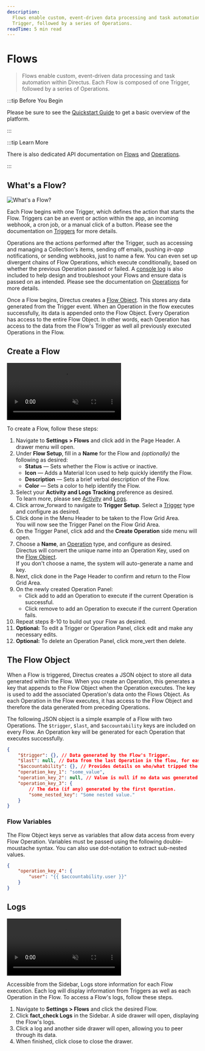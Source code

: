 ```yaml
---
description:
  Flows enable custom, event-driven data processing and task automation within Directus. Each Flow is composed of one
  Trigger, followed by a series of Operations.
readTime: 5 min read
---
```


# Flows

> Flows enable custom, event-driven data processing and task automation within Directus. Each Flow is composed of one
> Trigger, followed by a series of Operations.

:::tip Before You Begin

Please be sure to see the [Quickstart Guide](/getting-started/quickstart.md) to get a basic overview of the platform.

:::

:::tip Learn More

There is also dedicated API documentation on [Flows](/reference/system/flows) and
[Operations](/reference/system/operations).

:::

## What's a Flow?

![What's a Flow?](https://cdn.directus.io/docs/v9/configuration/flows/flows/flows-20220603A/whats-a-flow-20220603A.webp)

Each Flow begins with one Trigger, which defines the action that starts the Flow. Triggers can be an event or action
within the app, an incoming webhook, a cron job, or a manual click of a button. Please see the documentation on
[Triggers](/configuration/flows/triggers) for more details.

Operations are the actions performed after the Trigger, such as accessing and managing a Collection's items, sending off
emails, pushing _in-app_ notifications, or sending webhooks, just to name a few. You can even set up divergent chains of
Flow Operations, which execute conditionally, based on whether the previous Operation passed or failed. A
[console log](/configuration/flows/operations#log-to-console) is also included to help design and troubleshoot your
Flows and ensure data is passed on as intended. Please see the documentation on
[Operations](/configuration/flows/operations) for more details.

Once a Flow begins, Directus creates a [Flow Object](#the-flow-object). This stores any data generated from the Trigger
event. When an Operation in the flow executes successfully, its data is appended onto the Flow Object. Every Operation
has access to the entire Flow Object. In other words, each Operation has access to the data from the Flow's Trigger as
well all previously executed Operations in the Flow.

## Create a Flow

<video autoplay playsinline muted loop controls title="Create a Flow">
	<source src="https://cdn.directus.io/docs/v9/configuration/flows/flows/flows-20220603A/create-a-flow-20220603A.mp4" type="video/mp4" />
</video>

To create a Flow, follow these steps:

1. Navigate to **Settings > Flows** and click <span mi btn>add</span> in the Page Header. A drawer menu will open.
2. Under **Flow Setup**, fill in a **Name** for the Flow and _(optionally)_ the following as desired:
   - **Status** — Sets whether the Flow is active or inactive.
   - **Icon** — Adds a Material Icon used to help quickly identify the Flow.
   - **Description** — Sets a brief verbal description of the Flow.
   - **Color** — Sets a color to help identify the Flow.
3. Select your **Activity and Logs Tracking** preference as desired.\
   To learn more, please see [Activity](/reference/system/activity) and [Logs](#logs).
4. Click <span mi btn>arrow_forward</span> to navigate to **Trigger Setup**. Select a
   [Trigger](/configuration/flows/triggers) type and configure as desired.
5. Click <span mi btn>done</span> in the Menu Header to be taken to the Flow Grid Area.\
   You will now see the Trigger Panel on the Flow Grid Area.
6. On the Trigger Panel, click <span mi>add</span> and the **Create Operation** side menu will open.
7. Choose a **Name**, an [Operation](/configuration/flows/operations) type, and configure as desired.\
   Directus will convert the unique name into an Operation Key, used on the [Flow Object](#the-flow-object).\
   If you don't choose a name, the system will auto-generate a name and key.
8. Next, click <span mi btn>done</span> in the Page Header to confirm and return to the Flow Grid Area.
9. On the newly created Operation Panel:
   - Click <span mi icon>add</span> to add an Operation to execute if the current Operation is successful.
   - Click <span mi icon>remove</span> to add an Operation to execute if the current Operation fails.
10. Repeat steps 8-10 to build out your Flow as desired.
11. **Optional:** To edit a Trigger or Operation Panel, click <span mi icon>edit</span> and make any necessary edits.
12. **Optional:** To delete an Operation Panel, click <span mi icon>more_vert</span> then
    <span mi icon dngr>delete</span>.

## The Flow Object

When a Flow is triggered, Directus creates a JSON object to store all data generated within the Flow. When you create an
Operation, this generates a key that appends to the Flow Object when the Operation executes. The key is used to add the
associated Operation's data onto the Flows Object. As each Operation in the Flow executes, it has access to the Flow
Object and therefore the data generated from preceding Operations.

The following JSON object is a simple example of a Flow with two Operations. The `$trigger`, `$last`, and
`$accountability` keys are included on every Flow. An Operation key will be generated for each Operation that executes
successfully.

<!--
@TODO: Uncomment once Azzy's doc is live:
For more details, see the API Reference for [Flows](reference/system/flows) and [Operations](reference/system/operations).
-->

```json
{
	"$trigger": {}, // Data generated by the Flow's Trigger.
	"$last": null, // Data from the last Operation in the flow, for easy access!
	"$accountability": {}, // Provides details on who/what tripped the Trigger and generated this Flow Object.
	"operation_key_1": "some_value",
	"operation_key_2": null, // Value is null if no data was generated during an Operation.
	"operation_key_3": {
		// The data (if any) generated by the first Operation.
		"some_nested_key": "Some nested value."
	}
}
```

### Flow Variables

The Flow Object keys serve as variables that allow data access from every Flow Operation. Variables must be passed using
the following double-moustache syntax. You can also use dot-notation to extract sub-nested values.

```json
{
	"operation_key_4": {
		"user": "{{ $accountability.user }}"
	}
}
```

## Logs

<video autoplay playsinline muted loop controls title="">
	<source src="https://cdn.directus.io/docs/v9/configuration/flows/flows/flows-20220603A/logs-20220603A.mp4" type="video/mp4" />
</video>

Accessible from the Sidebar, Logs store information for each Flow execution. Each log will display information from
Triggers as well as each Operation in the Flow. To access a Flow's logs, follow these steps.

1. Navigate to **Settings > Flows** and click the desired Flow.
2. Click **<span mi icon prmry>fact_check</span> Logs** in the Sidebar. A side drawer will open, displaying the Flow's
   logs.
3. Click a log and another side drawer will open, allowing you to peer through its data.
4. When finished, click <span mi btn muted>close</span> to close the drawer.
